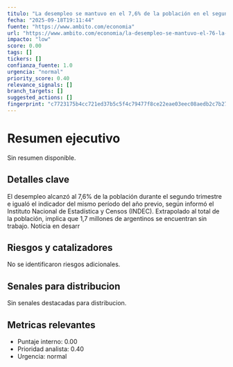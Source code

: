 ```yaml
---
titulo: "La desempleo se mantuvo en el 7,6% de la población en el segundo trimestre"
fecha: "2025-09-18T19:11:44"
fuente: "https://www.ambito.com/economia"
url: "https://www.ambito.com/economia/la-desempleo-se-mantuvo-el-76-la-poblacion-el-segundo-trimestre-n6192158"
impacto: "low"
score: 0.00
tags: []
tickers: []
confianza_fuente: 1.0
urgencia: "normal"
priority_score: 0.40
relevance_signals: []
branch_targets: []
suggested_actions: []
fingerprint: "c7723175b4cc721ed37b5c5f4c79477f8ce22eae03eec08aedb2c7b279267993"
---
```


# Resumen ejecutivo
Sin resumen disponible.

## Detalles clave
El desempleo alcanzó al 7,6% de la población durante el segundo trimestre e igualó el indicador del
mismo período del año previo, según informó el Instituto Nacional de Estadística y Censos (INDEC).
Extrapolado al total de la población, implica que 1,7 millones de argentinos se encuentran sin
trabajo. Noticia en desarr

## Riesgos y catalizadores
No se identificaron riesgos adicionales.

## Senales para distribucion
Sin senales destacadas para distribucion.

## Metricas relevantes
- Puntaje interno: 0.00
- Prioridad analista: 0.40
- Urgencia: normal
